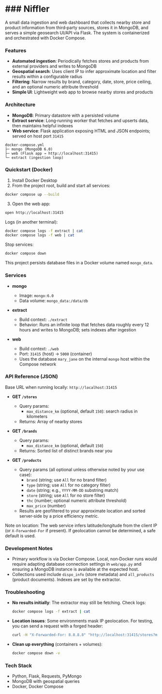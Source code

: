 # ### Niffler

A small data ingestion and web dashboard that collects nearby store and product information from third‑party sources, stores it in MongoDB, and serves a simple geosearch UI/API via Flask. The system is containerized and orchestrated with Docker Compose.

### Features
- **Automated ingestion**: Periodically fetches stores and products from external providers and writes to MongoDB
- **Geospatial search**: Uses client IP to infer approximate location and filter results within a configurable radius
- **Filtering**: Narrow results by brand, category, date, store, price ceiling, and an optional numeric attribute threshold
- **Simple UI**: Lightweight web app to browse nearby stores and products

### Architecture
- **MongoDB**: Primary datastore with a persisted volume
- **Extract service**: Long‑running worker that fetches and upserts data, then maintains helpful indexes
- **Web service**: Flask application exposing HTML and JSON endpoints; served on host port `31415`

```
docker-compose.yml
├─ mongo (MongoDB 6.0)
├─ web (Flask app → http://localhost:31415)
└─ extract (ingestion loop)
```

### Quickstart (Docker)
1) Install Docker Desktop
2) From the project root, build and start all services:

```bash
docker compose up --build
```

3) Open the web app:

```bash
open http://localhost:31415
```

Logs (in another terminal):

```bash
docker compose logs -f extract | cat
docker compose logs -f web | cat
```

Stop services:

```bash
docker compose down
```

This project persists database files in a Docker volume named `mongo_data`.

### Services
- **mongo**
  - Image: `mongo:6.0`
  - Data volume: `mongo_data:/data/db`

- **extract**
  - Build context: `./extract`
  - Behavior: Runs an infinite loop that fetches data roughly every 12 hours and writes to MongoDB; sets indexes after ingestion

- **web**
  - Build context: `./web`
  - Port: `31415` (host) → `5000` (container)
  - Uses the database `mary_jane` on the internal `mongo` host within the Compose network

### API Reference (JSON)
Base URL when running locally: `http://localhost:31415`

- **GET `/stores`**
  - Query params:
    - `max_distance_km` (optional, default `150`): search radius in kilometers
  - Returns: Array of nearby stores

- **GET `/brands`**
  - Query params:
    - `max_distance_km` (optional, default `150`)
  - Returns: Sorted list of distinct brands near you

- **GET `/products`**
  - Query params (all optional unless otherwise noted by your use case):
    - `brand` (string; use `All` for no brand filter)
    - `type` (string; use `All` for no category filter)
    - `date` (string; e.g., `YYYY-MM-DD` substring match)
    - `store` (string; use `All` for no store filter)
    - `thc` (number; optional numeric attribute threshold)
    - `max_price` (number)
  - Results are geofiltered to your approximate location and sorted server‑side by a price efficiency metric.

Note on location: The web service infers latitude/longitude from the client IP (or `X-Forwarded-For` if present). If geolocation cannot be determined, a safe default is used.

### Development Notes
- Primary workflow is via Docker Compose. Local, non‑Docker runs would require adapting database connection settings in `web/app.py` and ensuring a MongoDB instance is available at the expected host.
- Collections used include `dispo_info` (store metadata) and `all_products` (product documents). Indexes are set by the extractor.

### Troubleshooting
- **No results initially**: The extractor may still be fetching. Check logs:
  ```bash
  docker compose logs -f extract | cat
  ```
- **Location issues**: Some environments mask IP geolocation. For testing, you can send a request with a forged header:
  ```bash
  curl -H "X-Forwarded-For: 8.8.8.8" "http://localhost:31415/stores?max_distance_km=50"
  ```
- **Clean up everything** (containers + volumes):
  ```bash
  docker compose down -v
  ```

### Tech Stack
- Python, Flask, Requests, PyMongo
- MongoDB with geospatial queries
- Docker, Docker Compose



